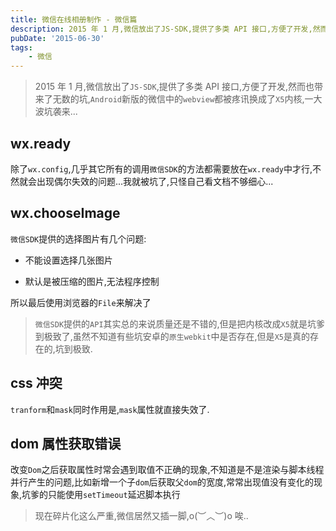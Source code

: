 ```yaml
---
title: 微信在线相册制作 - 微信篇
description: 2015 年 1 月,微信放出了JS-SDK,提供了多类 API 接口,方便了开发,然而也带来了无数的坑,Android新版的微信中的webview都被疼讯换成了X5内核,一大波坑袭来...
pubDate: '2015-06-30'
tags:
    - 微信
---
```


> 2015 年 1 月,微信放出了`JS-SDK`,提供了多类 API 接口,方便了开发,然而也带来了无数的坑,`Android`新版的微信中的`webview`都被疼讯换成了`X5`内核,一大波坑袭来...

## wx.ready

除了`wx.config`,几乎其它所有的调用`微信SDK`的方法都需要放在`wx.ready`中才行,不然就会出现偶尔失效的问题...我就被坑了,只怪自己看文档不够细心...

## wx.chooseImage

`微信SDK`提供的选择图片有几个问题:

-   不能设置选择几张图片

-   默认是被压缩的图片,无法程序控制

所以最后使用浏览器的`File`来解决了

> `微信SDK`提供的`API`其实总的来说质量还是不错的,但是把内核改成`X5`就是坑爹到极致了,虽然不知道有些坑安卓的`原生webkit`中是否存在,但是`X5`是真的存在的,坑到极致.

## css 冲突

`tranform`和`mask`同时作用是,`mask`属性就直接失效了.

## dom 属性获取错误

改变`Dom`之后获取属性时常会遇到取值不正确的现象,不知道是不是渲染与脚本线程并行产生的问题,比如新增一个子`dom`后获取父`dom`的宽度,常常出现值没有变化的现象,坑爹的只能使用`setTimeout`延迟脚本执行

> 现在碎片化这么严重,微信居然又插一脚,o(︶︿︶)o 唉..